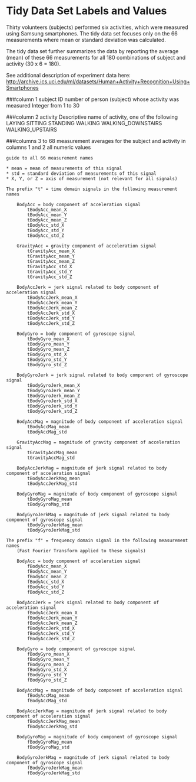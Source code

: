 Tidy Data Set Labels and Values
====

Thirty volunteers (subjects) performed six activities, which were measured using Samsung smartphones. The tidy data set focuses only on the 66 measurements where mean or standard deviation was calculated.

The tidy data set further summarizes the data by reporting the average (mean) of these 66 measurements for all 180 combinations of subject and activity (30 x 6 = 180).

See additional description of experiment data here:
http://archive.ics.uci.edu/ml/datasets/Human+Activity+Recognition+Using+Smartphones

###column 1
    subject
        ID number of person (subject) whose activity was measured
        Integer from 1 to 30
    
###column 2
    activity
        Descriptive name of activity, one of the following
        LAYING
        SITTING
        STANDING
        WALKING
        WALKING_DOWNSTAIRS
        WALKING_UPSTAIRS

###columns 3 to 68
    measurement averages for the subject and activity in columns 1 and 2
        all numeric values
    
    guide to all 66 measurement names
    
    * mean = mean of measurements of this signal
    * std = standard deviation of measurements of this signal
    * X, Y, or Z = axis of measurement (not relevant for all signals)

    The prefix "t" = time domain signals in the following measurement names
    
        BodyAcc = body component of acceleration signal
            tBodyAcc_mean_X
            tBodyAcc_mean_Y
            tBodyAcc_mean_Z
            tBodyAcc_std_X
            tBodyAcc_std_Y
            tBodyAcc_std_Z

        GravityAcc = gravity component of acceleration signal
            tGravityAcc_mean_X
            tGravityAcc_mean_Y
            tGravityAcc_mean_Z
            tGravityAcc_std_X
            tGravityAcc_std_Y
            tGravityAcc_std_Z

        BodyAccJerk = jerk signal related to body component of acceleration signal
            tBodyAccJerk_mean_X
            tBodyAccJerk_mean_Y
            tBodyAccJerk_mean_Z
            tBodyAccJerk_std_X
            tBodyAccJerk_std_Y
            tBodyAccJerk_std_Z

        BodyGyro = body component of gyroscope signal
            tBodyGyro_mean_X
            tBodyGyro_mean_Y
            tBodyGyro_mean_Z
            tBodyGyro_std_X
            tBodyGyro_std_Y
            tBodyGyro_std_Z

        BodyGyroJerk = jerk signal related to body component of gyroscope signal
            tBodyGyroJerk_mean_X
            tBodyGyroJerk_mean_Y
            tBodyGyroJerk_mean_Z
            tBodyGyroJerk_std_X
            tBodyGyroJerk_std_Y
            tBodyGyroJerk_std_Z
            
        BodyAccMag = magnitude of body component of acceleration signal
            tBodyAccMag_mean
            tBodyAccMag_std
            
        GravityAccMag = magnitude of gravity component of acceleration signal
            tGravityAccMag_mean
            tGravityAccMag_std
            
        BodyAccJerkMag = magnitude of jerk signal related to body component of acceleration signal
            tBodyAccJerkMag_mean
            tBodyAccJerkMag_std
            
        BodyGyroMag = magnitude of body component of gyroscope signal
            tBodyGyroMag_mean
            tBodyGyroMag_std
            
        BodyGyroJerkMag = magnitude of jerk signal related to body component of gyroscope signal
            tBodyGyroJerkMag_mean
            tBodyGyroJerkMag_std
            
    The prefix "f" = frequency domain signal in the following measurement names
        (Fast Fourier Transform applied to these signals)

        BodyAcc = body component of acceleration signal
            fBodyAcc_mean_X
            fBodyAcc_mean_Y
            fBodyAcc_mean_Z
            fBodyAcc_std_X
            fBodyAcc_std_Y
            fBodyAcc_std_Z

        BodyAccJerk = jerk signal related to body component of acceleration signal
            fBodyAccJerk_mean_X
            fBodyAccJerk_mean_Y
            fBodyAccJerk_mean_Z
            fBodyAccJerk_std_X
            fBodyAccJerk_std_Y
            fBodyAccJerk_std_Z

        BodyGyro = body component of gyroscope signal
            fBodyGyro_mean_X
            fBodyGyro_mean_Y
            fBodyGyro_mean_Z
            fBodyGyro_std_X
            fBodyGyro_std_Y
            fBodyGyro_std_Z
        
        BodyAccMag = magnitude of body component of acceleration signal
            fBodyAccMag_mean
            fBodyAccMag_std
            
        BodyAccJerkMag = magnitude of jerk signal related to body component of acceleration signal
            fBodyAccJerkMag_mean
            fBodyAccJerkMag_std
            
        BodyGyroMag = magnitude of body component of gyroscope signal
            fBodyGyroMag_mean
            fBodyGyroMag_std
            
        BodyGyroJerkMag = magnitude of jerk signal related to body component of gyroscope signal
            fBodyGyroJerkMag_mean
            fBodyGyroJerkMag_std

